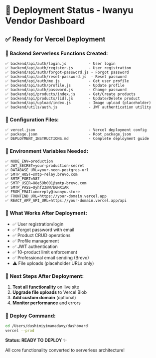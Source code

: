 # 🚀 Deployment Status - Iwanyu Vendor Dashboard

## ✅ Ready for Vercel Deployment

### 🔧 Backend Serverless Functions Created:
```
✅ backend/api/auth/login.js          - User login
✅ backend/api/auth/register.js       - User registration  
✅ backend/api/auth/forgot-password.js - Forgot password
✅ backend/api/auth/reset-password.js  - Reset password
✅ backend/api/auth/me.js             - Get user profile
✅ backend/api/auth/profile.js        - Update profile
✅ backend/api/auth/password.js       - Change password
✅ backend/api/products/index.js      - Get/Create products
✅ backend/api/products/[id].js       - Update/Delete product
✅ backend/api/upload/index.js        - Image upload (placeholder)
✅ backend/utils/auth.js              - JWT authentication utility
```

### 📁 Configuration Files:
```
✅ vercel.json                        - Vercel deployment config
✅ package.json                       - Root package.json
✅ DEPLOYMENT_INSTRUCTIONS.md         - Complete deployment guide
```

### 🔐 Environment Variables Needed:
```
✅ NODE_ENV=production
✅ JWT_SECRET=your-production-secret
✅ DATABASE_URL=your-neon-postgres-url
✅ SMTP_HOST=smtp-relay.brevo.com
✅ SMTP_PORT=587
✅ SMTP_USER=88e59b001@smtp-brevo.com
✅ SMTP_PASS=Uyhf23mW7bGHX1AR
✅ FROM_EMAIL=noreply@iwanyu.store
✅ FRONTEND_URL=https://your-domain.vercel.app
✅ REACT_APP_API_URL=https://your-domain.vercel.app/api
```

### 🎯 What Works After Deployment:
- ✅ User registration/login
- ✅ Forgot password with email
- ✅ Product CRUD operations
- ✅ Profile management
- ✅ JWT authentication
- ✅ 10-product limit enforcement
- ✅ Professional email sending (Brevo)
- ⚠️ File uploads (placeholder URLs only)

### 🔄 Next Steps After Deployment:
1. **Test all functionality** on live site
2. **Upgrade file uploads** to Vercel Blob
3. **Add custom domain** (optional)
4. **Monitor performance** and errors

### 🚀 Deploy Command:
```bash
cd /Users/dushimiyimanadavy/dashboard
vercel --prod
```

**Status: READY TO DEPLOY** ✨

All core functionality converted to serverless architecture! 
